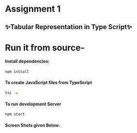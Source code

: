 # Assignment 1

## ✨Tabular Representation in Type Script✨

# Run it from source-
#### Install dependencies:
```sh
npm install
```
#### To create JavaScript files from TypeScript
```sh
tsc -w
```
#### To run development Server
```sh
npm start
```
#### Screen Shots given Below: